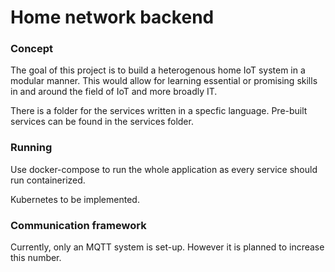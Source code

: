 # Home network backend

### Concept

The goal of this project is to build a heterogenous home IoT system in a modular manner. This would allow for learning essential or promising skills in and around the field of IoT and more broadly IT.

There is a folder for the services written in a specfic language.
Pre-built services can be found in the services folder.

### Running

Use docker-compose to run the whole application as every service should run containerized.

Kubernetes to be implemented.

### Communication framework

Currently, only an MQTT system is set-up. However it is planned to increase this number.

